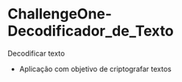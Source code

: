 # ChallengeOne-Decodificador_de_Texto
 Decodificar texto

 - Aplicação com objetivo de criptografar textos
